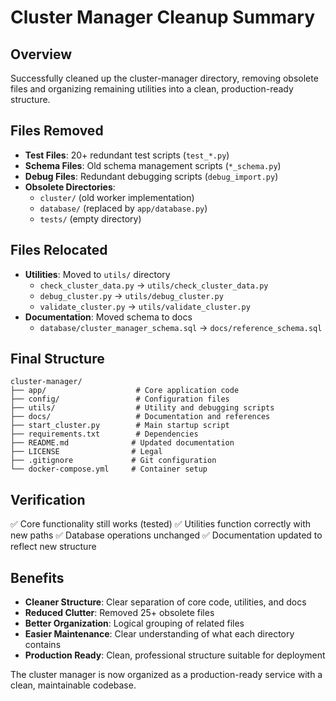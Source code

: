 # Cluster Manager Cleanup Summary

## Overview

Successfully cleaned up the cluster-manager directory, removing obsolete files and organizing remaining utilities into a clean, production-ready structure.

## Files Removed

- **Test Files**: 20+ redundant test scripts (`test_*.py`)
- **Schema Files**: Old schema management scripts (`*_schema.py`)
- **Debug Files**: Redundant debugging scripts (`debug_import.py`)
- **Obsolete Directories**:
  - `cluster/` (old worker implementation)
  - `database/` (replaced by `app/database.py`)
  - `tests/` (empty directory)

## Files Relocated

- **Utilities**: Moved to `utils/` directory
  - `check_cluster_data.py` → `utils/check_cluster_data.py`
  - `debug_cluster.py` → `utils/debug_cluster.py`
  - `validate_cluster.py` → `utils/validate_cluster.py`
- **Documentation**: Moved schema to docs
  - `database/cluster_manager_schema.sql` → `docs/reference_schema.sql`

## Final Structure

```
cluster-manager/
├── app/                    # Core application code
├── config/                 # Configuration files
├── utils/                  # Utility and debugging scripts
├── docs/                   # Documentation and references
├── start_cluster.py        # Main startup script
├── requirements.txt        # Dependencies
├── README.md              # Updated documentation
├── LICENSE                # Legal
├── .gitignore             # Git configuration
└── docker-compose.yml     # Container setup
```

## Verification

✅ Core functionality still works (tested)
✅ Utilities function correctly with new paths
✅ Database operations unchanged
✅ Documentation updated to reflect new structure

## Benefits

- **Cleaner Structure**: Clear separation of core code, utilities, and docs
- **Reduced Clutter**: Removed 25+ obsolete files
- **Better Organization**: Logical grouping of related files
- **Easier Maintenance**: Clear understanding of what each directory contains
- **Production Ready**: Clean, professional structure suitable for deployment

The cluster manager is now organized as a production-ready service with a clean, maintainable codebase.
